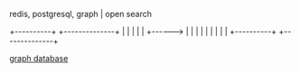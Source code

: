 ---
---

redis, postgresql, graph | open search

+----------+      +--------------+
|          |      |              |
|          +------>              |
|          |      |              |
|          |      |              |
+----------+      +--------------+

[graph database](graph%20database.md)

